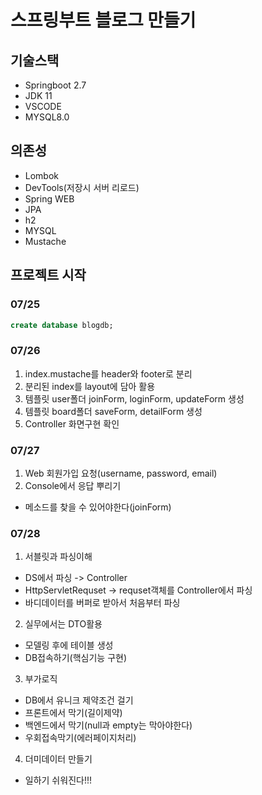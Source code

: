 # 스프링부트 블로그 만들기

## 기술스택

- Springboot 2.7
- JDK 11
- VSCODE
- MYSQL8.0

## 의존성

- Lombok
- DevTools(저장시 서버 리로드)
- Spring WEB
- JPA
- h2
- MYSQL
- Mustache

## 프로젝트 시작

### 07/25

```sql
create database blogdb;
```

### 07/26

1. index.mustache를 header와 footer로 분리
2. 분리된 index를 layout에 담아 활용
3. 템플릿 user폴더 joinForm, loginForm, updateForm 생성
4. 템플릿 board폴더 saveForm, detailForm 생성
5. Controller 화면구현 확인

### 07/27

1. Web 회원가입 요청(username, password, email)
2. Console에서 응답 뿌리기

- 메소드를 찾을 수 있어야한다(joinForm)

### 07/28

1. 서블릿과 파싱이해

- DS에서 파싱 -> Controller
- HttpServletRequset -> requset객체를 Controller에서 파싱
- 바디데이터를 버퍼로 받아서 처음부터 파싱

2. 실무에서는 DTO활용

- 모델링 후에 테이블 생성
- DB접속하기(핵심기능 구현)

3. 부가로직

- DB에서 유니크 제약조건 걸기
- 프론트에서 막기(길이제약)
- 백엔드에서 막기(null과 empty는 막아야한다)
- 우회접속막기(에러페이지처리)

4. 더미데이터 만들기

- 일하기 쉬워진다!!!
